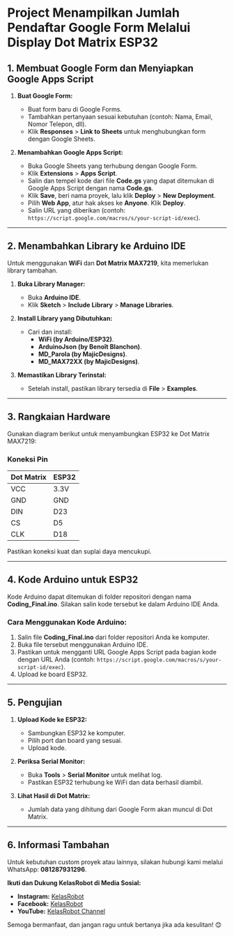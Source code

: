 # Project Menampilkan Jumlah Pendaftar Google Form Melalui Display Dot Matrix ESP32

## 1. **Membuat Google Form dan Menyiapkan Google Apps Script**

1. **Buat Google Form:**
   - Buat form baru di Google Forms.
   - Tambahkan pertanyaan sesuai kebutuhan (contoh: Nama, Email, Nomor Telepon, dll).
   - Klik **Responses** > **Link to Sheets** untuk menghubungkan form dengan Google Sheets.

2. **Menambahkan Google Apps Script:**
   - Buka Google Sheets yang terhubung dengan Google Form.
   - Klik **Extensions** > **Apps Script**.
   - Salin dan tempel kode dari file **Code.gs** yang dapat ditemukan di Google Apps Script dengan nama **Code.gs**.
   - Klik **Save**, beri nama proyek, lalu klik **Deploy** > **New Deployment**.
   - Pilih **Web App**, atur hak akses ke **Anyone**. Klik **Deploy**.
   - Salin URL yang diberikan (contoh: `https://script.google.com/macros/s/your-script-id/exec`).

---

## 2. **Menambahkan Library ke Arduino IDE**

Untuk menggunakan **WiFi** dan **Dot Matrix MAX7219**, kita memerlukan library tambahan.

1. **Buka Library Manager:**
   - Buka **Arduino IDE**.
   - Klik **Sketch** > **Include Library** > **Manage Libraries**.

2. **Install Library yang Dibutuhkan:**
   - Cari dan install:
     - **WiFi (by Arduino/ESP32)**.
     - **ArduinoJson (by Benoît Blanchon)**.
     - **MD_Parola (by MajicDesigns)**.
     - **MD_MAX72XX (by MajicDesigns)**.

3. **Memastikan Library Terinstal:**
   - Setelah install, pastikan library tersedia di **File** > **Examples**.

---

## 3. **Rangkaian Hardware**

Gunakan diagram berikut untuk menyambungkan ESP32 ke Dot Matrix MAX7219:

### **Koneksi Pin**
| Dot Matrix | ESP32   |
|------------|---------|
| VCC        | 3.3V    |
| GND        | GND     |
| DIN        | D23     |
| CS         | D5      |
| CLK        | D18     |

Pastikan koneksi kuat dan suplai daya mencukupi.

---

## 4. **Kode Arduino untuk ESP32**

Kode Arduino dapat ditemukan di folder repositori dengan nama **Coding_Final.ino**. Silakan salin kode tersebut ke dalam Arduino IDE Anda. 

### **Cara Menggunakan Kode Arduino:**
1. Salin file **Coding_Final.ino** dari folder repositori Anda ke komputer.
2. Buka file tersebut menggunakan Arduino IDE.
3. Pastikan untuk mengganti URL Google Apps Script pada bagian kode dengan URL Anda (contoh: `https://script.google.com/macros/s/your-script-id/exec`).
4. Upload ke board ESP32.

---

## 5. **Pengujian**

1. **Upload Kode ke ESP32:**
   - Sambungkan ESP32 ke komputer.
   - Pilih port dan board yang sesuai.
   - Upload kode.

2. **Periksa Serial Monitor:**
   - Buka **Tools** > **Serial Monitor** untuk melihat log.
   - Pastikan ESP32 terhubung ke WiFi dan data berhasil diambil.

3. **Lihat Hasil di Dot Matrix:**
   - Jumlah data yang dihitung dari Google Form akan muncul di Dot Matrix.

---

## 6. **Informasi Tambahan**

Untuk kebutuhan custom proyek atau lainnya, silakan hubungi kami melalui WhatsApp: **081287931296**.

**Ikuti dan Dukung KelasRobot di Media Sosial:**
- **Instagram:** [KelasRobot](https://www.instagram.com/kelasrobot)
- **Facebook:** [KelasRobot](https://www.facebook.com/kelasrobot)
- **YouTube:** [KelasRobot Channel](https://www.youtube.com/kelasrobot)

Semoga bermanfaat, dan jangan ragu untuk bertanya jika ada kesulitan! 😊
